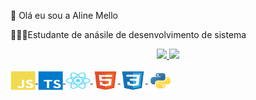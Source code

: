  💬 Olá eu sou a Aline Mello
 
 
 👩🏻‍🎓Estudante de anásile de desenvolvimento de sistema
 
 
<div align="center">
  <a href="https://github.com/alinemello29">
  <img height="180em" src="https://github-readme-stats.vercel.app/api?username=alinemello29&show_icons=true&theme=dracula&include_all_commits=true&count_private=true"/>
  <img height="180em" src="https://github-readme-stats.vercel.app/api/top-langs/?username=alinemello29&layout=compact&langs_count=7&theme=dracula"/>
</div>
 
 <div style="display: inline_block"><br>
  <img align="center" alt="aline-Js" height="30" width="40" src="https://raw.githubusercontent.com/devicons/devicon/master/icons/javascript/javascript-plain.svg">
  <img align="center" alt="aline-Ts" height="30" width="40" src="https://raw.githubusercontent.com/devicons/devicon/master/icons/typescript/typescript-plain.svg">
  <img align="center" alt="aline-React" height="30" width="40" src="https://raw.githubusercontent.com/devicons/devicon/master/icons/react/react-original.svg">
  <img align="center" alt="aline-HTML" height="30" width="40" src="https://raw.githubusercontent.com/devicons/devicon/master/icons/html5/html5-original.svg">
  <img align="center" alt="aline-CSS" height="30" width="40" src="https://raw.githubusercontent.com/devicons/devicon/master/icons/css3/css3-original.svg">
  <img align="center" alt="aline-Python" height="30" width="40" src="https://raw.githubusercontent.com/devicons/devicon/master/icons/python/python-original.svg">
